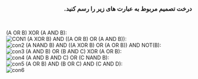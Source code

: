 <div dir="rtl">

###  درخت تصمیم مربوط به عبارت های زیر را رسم کنید.
</div>
<br />

 (A OR B) XOR (A AND B):
 <br/>
 ![CON1](https://github.com/semnan-university-ai/machine-learning-class/blob/main/excersiecs/alimotavally/Tamrin7/1.jpg)
 (A XOR B) AND ((A OR B) OR (A AND B)):
 <br/>
 ![con2](https://github.com/semnan-university-ai/machine-learning-class/blob/main/excersiecs/alimotavally/Tamrin7/2.jpg)
 (A NAND B) AND ((A XOR B) OR (A OR B)) AND NOT(B):
 <br/>
 ![con3](https://github.com/semnan-university-ai/machine-learning-class/blob/main/excersiecs/alimotavally/Tamrin7/3.jpg)
 (A AND B) OR (B AND C) XOR (A OR B):
 <br/>
 ![con4](https://github.com/semnan-university-ai/machine-learning-class/blob/main/excersiecs/alimotavally/Tamrin7/4.jpg)
 (A AND B AND C) OR (C NAND B):
 <br/>
 ![con5](https://github.com/semnan-university-ai/machine-learning-class/blob/main/excersiecs/alimotavally/Tamrin7/5.jpg)
 (A OR B) AND (B OR C) AND (C AND D):
 <br/>
 ![con6](https://github.com/semnan-university-ai/machine-learning-class/blob/main/excersiecs/alimotavally/Tamrin7/6.jpg)
 


<div dir="rtl">


  
  
  </div>
